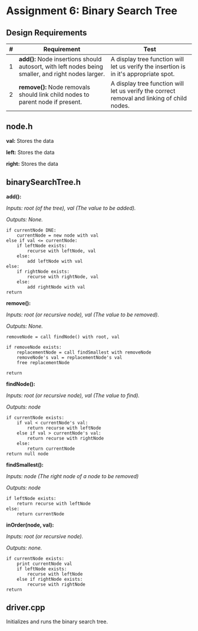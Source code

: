 # Assignment 6: Binary Search Tree

## Design Requirements
|#|Requirement|Test|
|-|-----------|----|
|1|**add():** Node insertions should autosort, with left nodes being smaller, and right nodes larger.|A display tree function will let us verify the insertion is in it's appropriate spot.|
|2|**remove():** Node removals should link child nodes to parent node if present.|A display tree function will let us verify the correct removal and linking of child nodes.|

## node.h
**val:** Stores the data

**left:** Stores the data

**right:** Stores the data

## binarySearchTree.h
**add():**

*Inputs: root (of the tree), val (The value to be added).*

*Outputs: None.*

    if currentNode DNE:
        currentNode = new node with val
    else if val <= currentNode:
        if leftNode exists:
            recurse with leftNode, val
        else:
            add leftNode with val
    else:
        if rightNode exists:
            recurse with rightNode, val
        else:
            add rightNode with val
    return

**remove():**

*Inputs: root (or recursive node), val (The value to be removed).*

*Outputs: None.*

    removeNode = call findNode() with root, val

    if removeNode exists:
        replacementNode = call findSmallest with removeNode
        removeNode's val = replacementNode's val
        free replacementNode
        
    return

**findNode():**

*Inputs: root (or recursive node), val (The value to find).*

*Outputs: node*

    if currentNode exists:
        if val < currentNode's val:
            return recurse with leftNode
        else if val > currentNode's val:
            return recurse with rightNode
        else:
            return currentNode
    return null node

**findSmallest():**

*Inputs: node (The right node of a node to be removed)*

*Outputs: node*

    if leftNode exists:
        return recurse with leftNode
    else:
        return currentNode

**inOrder(node, val):**

*Inputs: root (or recursive node).*

*Outputs: none.*

    if currentNode exists:
        print currentNode val
        if leftNode exists:
            recurse with leftNode
        else if rightNode exists:
            recurse with rightNode
    return

## driver.cpp
Initializes and runs the binary search tree.